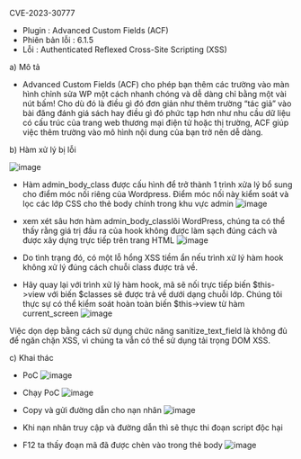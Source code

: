 CVE-2023-30777
- Plugin : Advanced Custom Fields (ACF)
- Phiên bản lỗi : 6.1.5
- Lỗi : Authenticated Reflexed Cross-Site Scripting (XSS)

a) Mô tả
- Advanced Custom Fields (ACF) cho phép bạn thêm các trường vào màn hình chỉnh sửa WP một cách nhanh chóng và dễ dàng chỉ bằng một vài nút bấm! Cho dù đó là điều gì đó đơn giản như thêm trường “tác giả” vào bài đăng đánh giá sách hay điều gì đó phức tạp hơn như nhu cầu dữ liệu có cấu trúc của trang web thương mại điện tử hoặc thị trường, ACF giúp việc thêm trường vào mô hình nội dung của bạn trở nên dễ dàng.

b) Hàm xử lý bị lỗi 

 ![image](https://github.com/Manh130902/wordpress/assets/93723285/736ca9fd-8331-4339-af94-87bb3b174267)

- Hàm admin_body_class được cấu hình để trở thành 1 trình xửa lý bổ sung cho điểm móc nối riêng của Wordpress. Điểm móc nối này kiểm soát  và lọc các lớp CSS cho thẻ body chính trong khu vực admin
![image](https://github.com/Manh130902/wordpress/assets/93723285/b9223942-f252-4474-954d-f2a54c8777ce)

- xem xét sâu hơn hàm admin_body_classlõi WordPress, chúng ta có thể thấy rằng giá trị đầu ra của hook không được làm sạch đúng cách và được xây dựng trực tiếp trên trang HTML
![image](https://github.com/Manh130902/wordpress/assets/93723285/62729e64-c1ef-4be3-a1b8-05703b3be449)
 
- Do tình trạng đó, có một lỗ hổng XSS tiềm ẩn nếu trình xử lý hàm hook không xử lý đúng cách chuỗi class được trả về.
- Hãy quay lại với trình xử lý hàm hook, mã sẽ nối trực tiếp biến $this->view với biến $classes sẽ được trả về dưới dạng chuỗi lớp. Chúng tôi thực sự có thể kiểm soát hoàn toàn biến $this->view từ hàm current_screen
![image](https://github.com/Manh130902/wordpress/assets/93723285/a05a2d27-52ff-4dc8-9d7d-22688603f11f)
 
Việc dọn dẹp bằng cách sử dụng chức năng sanitize_text_field là không đủ để ngăn chặn XSS, vì chúng ta vẫn có thể sử dụng tải trọng DOM XSS.

c) Khai thác
- PoC
![image](https://github.com/Manh130902/wordpress/assets/93723285/c4408263-d36a-4cee-9219-2db3c17efb81)
 
- Chạy PoC
![image](https://github.com/Manh130902/wordpress/assets/93723285/7912cff4-3914-4ab5-91f4-11fcfd245667)
 
- Copy và gửi đường dẫn cho nạn nhân
![image](https://github.com/Manh130902/wordpress/assets/93723285/01b0d24a-c68a-4cfc-a004-ec62a55139e8)

- Khi nạn nhân truy cập và đường dẫn thì sẽ thực thi đoạn script độc hại
- F12 ta thấy đoạn mã đã được chèn vào trong thẻ body
![image](https://github.com/Manh130902/wordpress/assets/93723285/1fc493f7-eded-4542-a21b-77206c074944)
